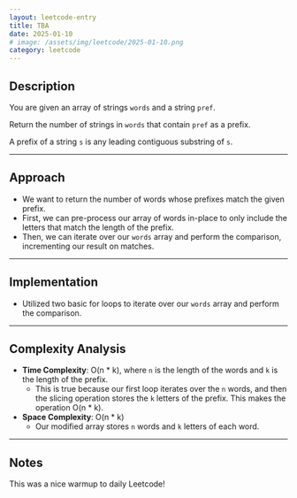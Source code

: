 ```yaml
---
layout: leetcode-entry
title: TBA
date: 2025-01-10
# image: /assets/img/leetcode/2025-01-10.png
category: leetcode
---
```

## Description

You are given an array of strings `words` and a string `pref`.

Return the number of strings in `words` that contain `pref` as a prefix.

A prefix of a string `s` is any leading contiguous substring of `s`.

---

## Approach

- We want to return the number of words whose prefixes match the given prefix. 
- First, we can pre-process our array of words in-place to only include the letters that match the length of the prefix. 
- Then, we can iterate over our `words` array and perform the comparison, incrementing our result on matches.

---

## Implementation

- Utilized two basic for loops to iterate over our `words` array and perform the comparison.

---

## Complexity Analysis

- **Time Complexity**: O(n * k), where `n` is the length of the words and `k` is the length of the prefix.
  - This is true because our first loop iterates over the `n` words, and then the slicing operation stores the `k` letters of the prefix. This makes the operation O(n * k).
- **Space Complexity**: O(n * k)
  - Our modified array stores `n` words and `k` letters of each word.

---

## Notes

This was a nice warmup to daily Leetcode!





